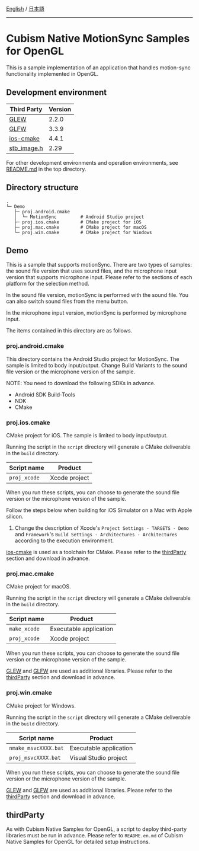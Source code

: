 [English](README.md) / [日本語](README.ja.md)

---

# Cubism Native MotionSync Samples for OpenGL

This is a sample implementation of an application that handles motion-sync functionality implemented in OpenGL.


## Development environment

| Third Party | Version |
| --- | --- |
| [GLEW] | 2.2.0 |
| [GLFW] | 3.3.9 |
| [ios-cmake] | 4.4.1 |
| [stb_image.h] | 2.29 |

For other development environments and operation environments, see [README.md](/README.md) in the top directory.


## Directory structure

```
.
└─ Demo
   ├─ proj.android.cmake
   │  └─ MotionSync         # Android Studio project
   ├─ proj.ios.cmake        # CMake project for iOS
   ├─ proj.mac.cmake        # CMake project for macOS
   └─ proj.win.cmake        # CMake project for Windows
```


## Demo

This is a sample that supports motionSync.
There are two types of samples: the sound file version that uses sound files, and the microphone input version that supports microphone input.
Please refer to the sections of each platform for the selection method.

In the sound file version, motionSync is performed with the sound file.
You can also switch sound files from the menu button.

In the microphone input version, motionSync is performed by microphone input.

The items contained in this directory are as follows.

### proj.android.cmake

This directory contains the Android Studio project for MotionSync.
The sample is limited to body input/output.
Change Build Variants to the sound file version or the microphone version of the sample.

NOTE: You need to download the following SDKs in advance.

* Android SDK Build-Tools
* NDK
* CMake

### proj.ios.cmake

CMake project for iOS.
The sample is limited to body input/output.

Running the script in the `script` directory will generate a CMake deliverable in the `build` directory.

| Script name | Product |
| --- | --- |
| `proj_xcode` | Xcode project |

When you run these scripts, you can choose to generate the sound file version or the microphone version of the sample.

Follow the steps below when building for iOS Simulator on a Mac with Apple silicon.

1. Change the description of Xcode's `Project Settings - TARGETS - Demo` and `Framework`'s `Build Settings - Architectures - Architectures` according to the execution environment.


[ios-cmake] is used as a toolchain for CMake.
Please refer to the [thirdParty](#thirdParty) section and download in advance.

[ios-cmake]: https://github.com/leetal/ios-cmake

### proj.mac.cmake

CMake project for macOS.

Running the script in the `script` directory will generate a CMake deliverable in the `build` directory.

| Script name | Product |
| --- | --- |
| `make_xcode` | Executable application |
| `proj_xcode` | Xcode project |

When you run these scripts, you can choose to generate the sound file version or the microphone version of the sample.

[GLEW] and [GLFW] are used as additional libraries.
Please refer to the [thirdParty](#thirdParty) section and download in advance.

### proj.win.cmake

CMake project for Windows.

Running the script in the `script` directory will generate a CMake deliverable in the `build` directory.

| Script name | Product |
| --- | --- |
| `nmake_msvcXXXX.bat` | Executable application |
| `proj_msvcXXXX.bat` | Visual Studio project |

When you run these scripts, you can choose to generate the sound file version or the microphone version of the sample.

[GLEW] and [GLFW] are used as additional libraries.
Please refer to the [thirdParty](#thirdParty) section and download in advance.

## thirdParty

As with Cubism Native Samples for OpenGL, a script to deploy third-party libraries must be run in advance.
Please refer to `README.en.md` of Cubism Native Samples for OpenGL for detailed setup instructions.

[GLEW]: https://github.com/nigels-com/glew
[GLFW]: https://github.com/glfw/glfw
[ios-cmake]: https://github.com/leetal/ios-cmake
[stb_image.h]: https://github.com/nothings/stb/blob/master/stb_image.h
